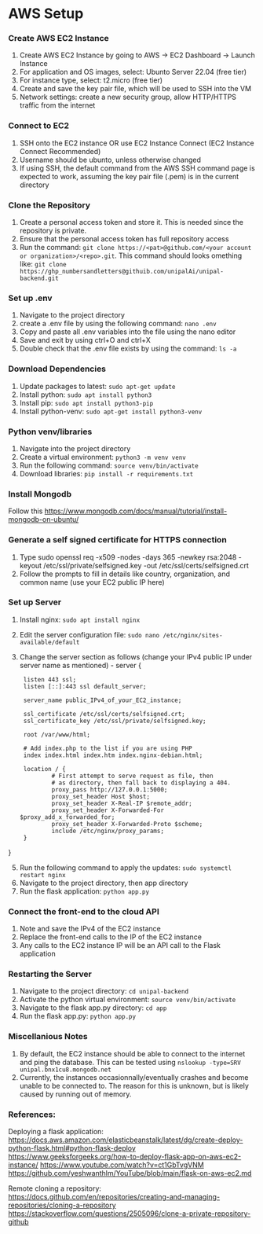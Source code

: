 # AWS Setup

### Create AWS EC2 Instance
1. Create AWS EC2 Instance by going to AWS -> EC2 Dashboard -> Launch Instance
2. For application and OS images, select: Ubunto Server 22.04 (free tier)
3. For instance type, select: t2.micro (free tier)
4. Create and save the key pair file, which will be used to SSH into the VM
5. Network settings: create a new security group, allow HTTP/HTTPS traffic from the internet

### Connect to EC2
1. SSH onto the EC2 instance OR use EC2 Instance Connect (EC2 Instance Connect Recommended)
2. Username should be ubunto, unless otherwise changed
3. If using SSH, the default command from the AWS SSH command page is expected to work, assuming the key pair file (.pem) is in the current directory

### Clone the Repository
1. Create a personal access token and store it. This is needed since the repository is private. 
2. Ensure that the personal access token has full repository access
3. Run the command: ```git clone https://<pat>@github.com/<your account or organization>/<repo>.git```. This command should looks omething like: ```git clone https://ghp_numbersandletters@githuib.com/unipalAi/unipal-backend.git```

### Set up .env 
1. Navigate to the project directory
2. create a .env file by using the following command: ```nano .env```
3. Copy and paste all .env variables into the file using the nano editor
4. Save and exit by using ctrl+O and ctrl+X
5. Double check that the .env file exists by using the command: ```ls -a```

### Download Dependencies
1. Update packages to latest: ```sudo apt-get update```
2. Install python: ```sudo apt install python3```
3. Install pip: ```sudo apt install python3-pip```
4. Install python-venv: ```sudo apt-get install python3-venv```

### Python venv/libraries
1. Navigate into the project directory
2. Create a virtual environment: ```python3 -m venv venv```
3. Run the following command: ```source venv/bin/activate```
4. Download libraries: ```pip install -r requirements.txt```

### Install Mongodb 
Follow this https://www.mongodb.com/docs/manual/tutorial/install-mongodb-on-ubuntu/

### Generate a self signed certificate for HTTPS connection 
1. Type sudo openssl req -x509 -nodes -days 365 -newkey rsa:2048 -keyout /etc/ssl/private/selfsigned.key -out /etc/ssl/certs/selfsigned.crt
2. Follow the prompts to fill in details like country, organization, and common name (use your EC2 public IP here)

### Set up Server
1. Install nginx: ```sudo apt install nginx```
2. Edit the server configuration file: ```sudo nano /etc/nginx/sites-available/default```
3. Change the server section as follows (change your IPv4 public IP under server name as mentioned) -
   server {

        listen 443 ssl;
        listen [::]:443 ssl default_server;

        server_name public_IPv4_of_your_EC2_instance;

        ssl_certificate /etc/ssl/certs/selfsigned.crt;
        ssl_certificate_key /etc/ssl/private/selfsigned.key;

        root /var/www/html;
      
        # Add index.php to the list if you are using PHP
        index index.html index.htm index.nginx-debian.html;

        location / {
                # First attempt to serve request as file, then
                # as directory, then fall back to displaying a 404.
                proxy_pass http://127.0.0.1:5000;
                proxy_set_header Host $host;
                proxy_set_header X-Real-IP $remote_addr;
                proxy_set_header X-Forwarded-For $proxy_add_x_forwarded_for;
                proxy_set_header X-Forwarded-Proto $scheme;
                include /etc/nginx/proxy_params;
        }
}

5. Run the following command to apply the updates: ```sudo systemctl restart nginx```
6. Navigate to the project directory, then app directory
7. Run the flask application: ```python app.py```

### Connect the front-end to the cloud API
1. Note and save the IPv4 of the EC2 instance
2. Replace the front-end calls to the IP of the EC2 instance
3. Any calls to the EC2 instance IP will be an API call to the Flask application

### Restarting the Server
1. Navigate to the project directory: ```cd unipal-backend```
2. Activate the python virtual environment: ```source venv/bin/activate```
3. Navigate to the flask app.py directory: ```cd app```
4. Run the flask app.py: ```python app.py```

### Miscellanious Notes
1. By default, the EC2 instance should be able to connect to the internet and ping the database. This can be tested using ```nslookup -type=SRV unipal.bnx1cu8.mongodb.net```
2. Currently, the instances occasionnally/eventually crashes and become unable to be connected to. The reason for this is unknown, but is likely caused by running out of memory. 

### References: 

Deploying a flask application: 
https://docs.aws.amazon.com/elasticbeanstalk/latest/dg/create-deploy-python-flask.html#python-flask-deploy
https://www.geeksforgeeks.org/how-to-deploy-flask-app-on-aws-ec2-instance/
https://www.youtube.com/watch?v=ct1GbTvgVNM
https://github.com/yeshwanthlm/YouTube/blob/main/flask-on-aws-ec2.md

Remote cloning a repository: 
https://docs.github.com/en/repositories/creating-and-managing-repositories/cloning-a-repository
https://stackoverflow.com/questions/2505096/clone-a-private-repository-github
